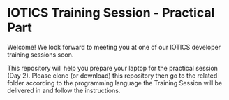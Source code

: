 # IOTICS Training Session - Practical Part

Welcome! We look forward to meeting you at one of our IOTICS developer training sessions soon.

This repository will help you prepare your laptop for the practical session (Day 2). Please clone (or download) this repository then go to the related folder according to the programming language the Training Session will be delivered in and follow the instructions.
